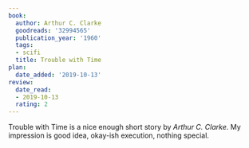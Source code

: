 ```yaml
---
book:
  author: Arthur C. Clarke
  goodreads: '32994565'
  publication_year: '1960'
  tags:
  - scifi
  title: Trouble with Time
plan:
  date_added: '2019-10-13'
review:
  date_read:
  - 2019-10-13
  rating: 2
---
```


Trouble with Time is a nice enough short story by *Arthur C. Clarke*. My impression is good idea, okay-ish execution, nothing special.
